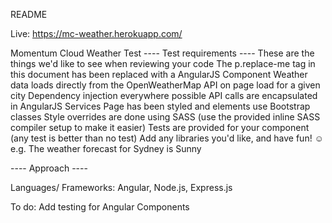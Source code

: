 README

Live: https://mc-weather.herokuapp.com/

Momentum Cloud Weather Test
---- Test requirements ----
These are the things we'd like to see when reviewing your code
The p.replace-me tag in this document has been replaced with a AngularJS Component
Weather data loads directly from the OpenWeatherMap API on page load for a given city
Dependency injection everywhere possible
API calls are encapsulated in AngularJS Services
Page has been styled and elements use Bootstrap classes
Style overrides are done using SASS (use the provided inline SASS compiler setup to make it easier)
Tests are provided for your component (any test is better than no test)
Add any libraries you'd like, and have fun! ☺
e.g. The weather forecast for Sydney is Sunny

---- Approach ----

Languages/ Frameworks: Angular, Node.js, Express.js

To do: Add testing for Angular Components
